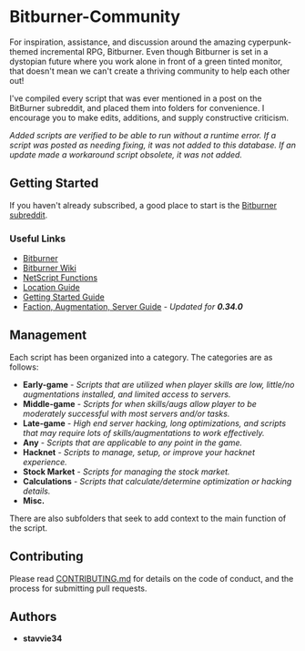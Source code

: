 # Bitburner-Community

For inspiration, assistance, and discussion around the amazing cyperpunk-themed incremental RPG, Bitburner. Even though Bitburner is set in a dystopian future where you work alone in front of a green tinted monitor, that doesn't mean we can't create a thriving community to help each other out!

I've compiled every script that was ever mentioned in a post on the BitBurner subreddit, and placed them into folders for convenience. I encourage you to make edits, additions, and supply constructive criticism.

*Added scripts are verified to be able to run without a runtime error. If a script was posted as needing fixing, it was not added to this database. If an update made a workaround script obsolete, it was not added.*

## Getting Started

If you haven't already subscribed, a good place to start is the [Bitburner subreddit](https://www.reddit.com/r/Bitburner/). 

### Useful Links

* [Bitburner](https://danielyxie.github.io/bitburner/)
* [Bitburner Wiki](https://bitburner.wikia.com/wiki/Bitburner_Wiki)
* [NetScript Functions](http://bitburner.wikia.com/wiki/Netscript_Functions)
* [Location Guide](http://imgur.com/a/kE3H2)
* [Getting Started Guide](http://bitburner.wikia.com/wiki/Chapt3rsGettingStartedGuide)
* [Faction, Augmentation, Server Guide](https://www.reddit.com/r/Bitburner/comments/7nbzc5/updated_faction_augmentation_and_server_guide_for/) - *Updated for **0.34.0***

## Management

Each script has been organized into a category. The categories are as follows:

* **Early-game** - *Scripts that are utilized when player skills are low, little/no augmentations installed, and limited access to servers.*
* **Middle-game** - *Scripts for when skills/augs allow player to be moderately successful with most servers and/or tasks.*
* **Late-game** - *High end server hacking, long optimizations, and scripts that may require lots of skills/augmentations to work effectively.*
* **Any** - *Scripts that are applicable to any point in the game.*
* **Hacknet** - *Scripts to manage, setup, or improve your hacknet experience.*
* **Stock Market** - *Scripts for managing the stock market.*
* **Calculations** - *Scripts that calculate/determine optimization or hacking details.*
* **Misc.**

There are also subfolders that seek to add context to the main function of the script.

## Contributing

Please read [CONTRIBUTING.md](https://github.com/stavvie34/Bitburner-Community/blob/master/CONTRIBUTING.md) for details on the code of conduct, and the process for submitting pull requests.

## Authors

* **stavvie34**